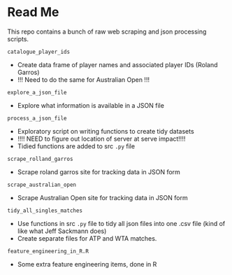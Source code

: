 # Read Me

This repo contains a bunch of raw web scraping and json processing scripts.

`catalogue_player_ids`
* Create data frame of player names and associated player IDs (Roland Garros)
* !!! Need to do the same for Australian Open !!!

`explore_a_json_file`
* Explore what information is available in a JSON file

`process_a_json_file`
* Exploratory script on writing functions to create tidy datasets
* !!!! NEED to figure out location of server at serve impact!!!!
* Tidied functions are added to src `.py` file

`scrape_rolland_garros`
* Scrape roland garros site for tracking data in JSON form

`scrape_australian_open`
* Scrape Australian Open site for tracking data in JSON form

`tidy_all_singles_matches`
* Use functions in src `.py` file to tidy all json files into one .csv file (kind of like what Jeff Sackmann does)
* Create separate files for ATP and WTA matches.

`feature_engineering_in_R.R`
* Some extra feature engineering items, done in R